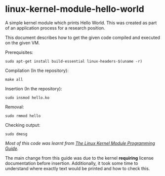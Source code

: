 # linux-kernel-module-hello-world
A simple kernel module which prints Hello World. This was created as part of an application process for a research position.

This document describes how to get the given code compiled and executed on the given VM.

Prerequisites:

`sudo apt-get install build-essential linux-headers-$(uname -r)`

Compilation (In the repository):

`make all`

Insertion (In the repository):

`sudo insmod hello.ko`

Removal:

`sudo rmmod hello`

Checking output:

`sudo dmesg`

_Most of this code was learnt from [The Linux Kernel Module Programming Guide](https://tldp.org/LDP/lkmpg/2.6/html/index.html)._

The main change from this guide was due to the kernel __requiring__ license documentation before insertion. Additionally, it took some time to understand where exactly text would be printed and how to check this.
